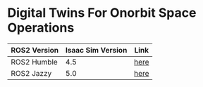# Digital Twins For Onorbit Space Operations

| ROS2 Version | Isaac Sim Version | Link                                                                       |
|--------------|-------------------|----------------------------------------------------------------------------|
| ROS2 Humble  | 4.5               | [here](https://github.com/1412kauti/onorbit_digital_twin/tree/ros2-humble) |
| ROS2 Jazzy   | 5.0               | [here](https://github.com/1412kauti/onorbit_digital_twin/tree/ros2-jazzy)  |